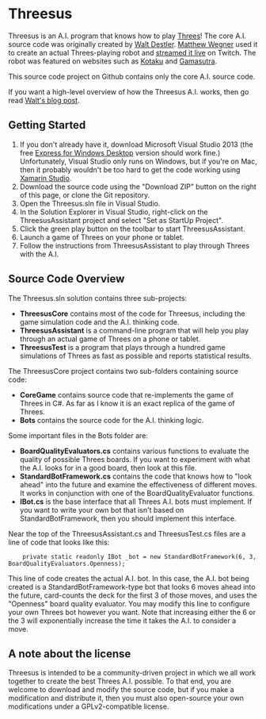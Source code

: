 Threesus
========

Threesus is an A.I. program that knows how to play [Threes](http://asherv.com/threes/)! The core A.I. source code was originally created by [Walt Destler](https://twitter.com/waltdestler). [Matthew Wegner](https://twitter.com/mwegner) used it to create an actual Threes-playing robot and [streamed it live](http://www.twitch.tv/teamcolorblind/b/517126107) on Twitch. The robot was featured on websites such as [Kotaku](http://kotaku.com/watch-a-robot-play-a-puzzle-game-live-1558469285) and [Gamasutra](http://www.gamasutra.com/view/news/214818/Indie_developers_build_robot_that_plays_Threes_perfectly.php).

This source code project on Github contains only the core A.I. source code.

If you want a high-level overview of how the Threesus A.I. works, then go read [Walt's blog post](http://blog.waltdestler.com/2014/04/threesus.html).

## Getting Started ##
1. If you don't already have it, download Microsoft Visual Studio 2013 (the free [Express for Windows Desktop](http://www.visualstudio.com/downloads/download-visual-studio-vs) version should work fine.) Unfortunately, Visual Studio only runs on Windows, but if you're on Mac, then it probably wouldn't be too hard to get the code working using [Xamarin Studio](https://xamarin.com/).
2. Download the source code using the "Download ZIP" button on the right of this page, or clone the Git repository.
3. Open the Threesus.sln file in Visual Studio.
4. In the Solution Explorer in Visual Studio, right-click on the ThreesusAssistant project and select "Set as StartUp Project".
5. Click the green play button on the toolbar to start ThreesusAssistant.
6. Launch a game of Threes on your phone or tablet.
7. Follow the instructions from ThreesusAssistant to play through Threes with the A.I.

## Source Code Overview ##
The Threesus.sln solution contains three sub-projects:

- **ThreesusCore** contains most of the code for Threesus, including the game simulation code and the A.I. thinking code.
- **ThreesusAssistant** is a command-line program that will help you play through an actual game of Threes on a phone or tablet.
- **ThreesusTest** is a program that plays through a hundred game simulations of Threes as fast as possible and reports statistical results.

The ThreesusCore project contains two sub-folders containing source code:

- **CoreGame** contains source code that re-implements the game of Threes in C#. As far as I know it is an exact replica of the game of Threes.
- **Bots** contains the source code for the A.I. thinking logic.

Some important files in the Bots folder are:

- **BoardQualityEvaluators.cs** contains various functions to evaluate the quality of possible Threes boards. If you want to experiment with what the A.I. looks for in a good board, then look at this file.
- **StandardBotFramework.cs** contains the code that knows how to "look ahead" into the future and examine the effectiveness of different moves. It works in conjunction with one of the BoardQualityEvaluator functions.
- **IBot.cs** is the base interface that all Threes A.I. bots must implement. If you want to write your own bot that isn't based on StandardBotFramework, then you should implement this interface.

Near the top of the ThreesusAssistant.cs and ThreesusTest.cs files are a line of code that looks like this:
    
		private static readonly IBot _bot = new StandardBotFramework(6, 3, BoardQualityEvaluators.Openness);

This line of code creates the actual A.I. bot. In this case, the A.I. bot being created is a StandardBotFramework-type bot that looks 6 moves ahead into the future, card-counts the deck for the first 3 of those moves, and uses the "Openness" board quality evaluator. You may modify this line to configure your own Threes bot however you want. Note that increasing either the 6 or the 3 will exponentially increase the time it takes the A.I. to consider a move.

## A note about the license ##
Threesus is intended to be a community-driven project in which we all work together to create the best Threes A.I. possible. To that end, you are welcome to download and modify the source code, but if you make a modification and distribute it, then you must also open-source your own modifications under a GPLv2-compatible license. 

